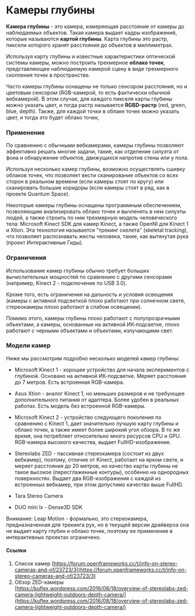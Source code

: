 # Камеры глубины

**Камера глубины** - это камера, измеряющая расстояние от камеры до наблюдаемых объектов. 
Такая камера выдает кадры изображений, которые называются **картой глубины**. Карта глубины это растр, пиксели которого хранят расстояния до объектов в миллиметрах.

Используя карту глубины и известные характеристики оптической системы камеры, можно построить трехмерное **облако точек**, представляющее наблюдаемую камерой сцену в виде трехмерного скопления точек в пространстве.

Часто камеры глубины оснащены не только сенсором расстояния, но и цветовым сенсором \(RGB-камерой, то есть фактически обычной вебкамерой\). В этом случае, для каждого пикселя карты глубины можно указать цвет,
и тогда растр называется **RGBD-растр** (red, green, blue, depth).
Также, для каждой точки в облаке точек можно указать цвет, и тогда это будет облако точек, 

### Применение
По сравнению с обычными вебкамерами, камеры глубины позволяют эффективно решать многие задачи, такие, как отделение силуэта от фона и обнаружение объектов, движущихся напротив стены или у пола.

Используя несколько камер глубины, возможно осуществлять сшивку облаков точек, что позволяет вести сканирование объектов со всех сторон в реальном времени \(если камеры стоят по кругу\) или сканировать большие коридоры \(если камеры стоят в ряд, как в проекте Quantum Space\).

Некоторые камеры глубины оснащены программным обеспечением, позволяющим анализировать облако точек и вычленять в нем силуэты людей, а также строить по ним трехмерную модель человеческого тела: Microsoft Kinect SDK для камер Kinect, а также OpenNI для Kinect 1 и Xtion. Эта технология называется "трекинг скелета" (skeletal tracking), что позволяет распознавать жесты человека, такие, как вытянутая рука (проект Интерактивные Гиды).


<!-- Moreover, it’s possible to represent human body as a model consisting of a set of connected cylindersand fit this model on a depth image captured real human body. As a result, we findcoordinates of human’s body key points, such as hands, shoulders and others. This technology is called skeletal tracking.

Using depth image, it’s easy to perform depth thresholding and obtain silhouette of the human in the scene. This technology is easier to use than traditional chromakeying technology, because doesn’t requires monochrome background.

Using 3D point clouds, it’s possible to detect objects, such as hands and foots near a wall and a floor, and in this way create interactive surfaces.

Using skeletal tracking, it’s possible to recognize human’s gestures. -->


### Ограничения
Использование камер глубины обычно требует больших вычислительных мощностей по сравнению с другими сенсорами \(например, Kinect 2 - подключение по USB 3.0\).

Кроме того, есть ограничения на дальность и условия освещения \(камеры с активной подсветкой плохо работают при солнечном свете, стереокамеры плохо работают в слабом освещении\).

Помимо этого, камеры глубины плохо работают с полупрозрачными объектами, а камеры, основанные на активной ИК-подсветке, плохо работают с черными объектами и объектами, излучающими свет.

### Модели камер
Ниже мы рассмотрим подробно несколько моделей камер глубины:

* Microsoft Kinect 1 - хорошее устройство для начала экспериментов с глубиной. Основано на активной ИК-подсветке. Меряет расстояния до 7 метров. Есть встроенная RGB-камера.
* Asus Xtion - аналог Kinect 1, но меньших размеров и не требующее дополнительного питания от адаптера. Более удобен в реальных работах. Есть модель без встроенной RGB-камеры.
* Microsoft Kinect 2 - устройство следующего поколения по сравнению с Kinect 1, дает значительно лучшую карту глубины и облако точек, а также имеет более широкий угол обзора. В то же время, она потребляет относительно много ресурсов CPU и GPU. RGB-камера высокого качества, выдает FullHD-изображение.
* Stereolabs ZED - пассивная стереокамера \(состоит из двух вебкамер\), поэтому, отличие от Kinect, работает на ярком свете, и меряет расстояния до 20 метров, но качество карты глубины не такое высокое \(пересглаженные контуры\), особенно на однородных поверхностях. Выдает два RGB-изображения с каждой из встроенных вебкамер, при этом допустимо качество выше FullHD.

* Tara Stereo Camera

* DUO mini lx -  Dense3D SDK

Внимание: Leap Motion - формально, это стереокамера, предназначенная для трекинга рук, но в текущей версии драйвероа она не выдает карту глубин и облако точек, поэтому ее применение в интерактивных проектах ограничено.



#### Ссылки

1. Список камер [https://forum.openframeworks.cc/t/info-on-stereo-cameras-and-of/23723/3](https://forum.openframeworks.cc/t/info-on-stereo-cameras-and-of/23723/3)
2. Обзор ZED-камеры [https://kuflex.wordpress.com/2016/08/18/overview-of-stereolabs-zed-camera-lightweight-outdoors-depth-camera/](https://kuflex.wordpress.com/2016/08/18/overview-of-stereolabs-zed-camera-lightweight-outdoors-depth-camera/)



